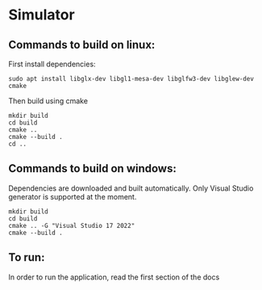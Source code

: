 # Simulator

## Commands to build on linux:

First install dependencies:
```
sudo apt install libglx-dev libgl1-mesa-dev libglfw3-dev libglew-dev cmake
```

Then build using cmake
```
mkdir build
cd build
cmake ..
cmake --build .
cd ..
```

## Commands to build on windows:
Dependencies are downloaded and built automatically.
Only Visual Studio generator is supported at the moment.

```
mkdir build
cd build
cmake .. -G "Visual Studio 17 2022"
cmake --build .
```

## To run:
In order to run the application, read the first section of the docs
